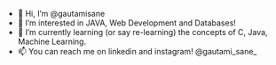 - 👋 Hi, I’m @gautamisane
- 👀 I’m interested in JAVA, Web Development and Databases!
- 🌱 I’m currently learning (or say re-learning) the concepts of C, Java, Machine Learning.
- 📫 You can reach me on linkedin and instagram! @gautami_sane_ 

<!---
gautamisane/gautamisane is a ✨ special ✨ repository because its `README.md` (this file) appears on your GitHub profile.
You can click the Preview link to take a look at your changes.
--->
